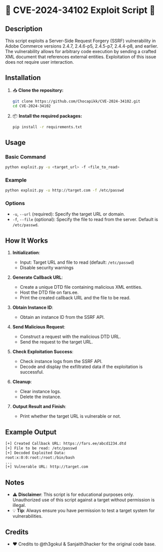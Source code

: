 # 🚨 CVE-2024-34102 Exploit Script 🚨

## Description

This script exploits a Server-Side Request Forgery (SSRF) vulnerability in Adobe Commerce versions 2.4.7, 2.4.6-p5, 2.4.5-p7, 2.4.4-p8, and earlier. The vulnerability allows for arbitrary code execution by sending a crafted XML document that references external entities. Exploitation of this issue does not require user interaction.

## Installation

1. 📥 **Clone the repository:**
    ```sh
    git clone https://github.com/Chocapikk/CVE-2024-34102.git
    cd CVE-2024-34102
    ```

2. 📦 **Install the required packages:**
    ```sh
    pip install -r requirements.txt
    ```

## Usage

### Basic Command

```sh
python exploit.py -u <target_url> -f <file_to_read>
```

### Example

```sh
python exploit.py -u http://target.com -f /etc/passwd
```

### Options

- `-u`, `--url` (required): Specify the target URL or domain.
- `-f`, `--file` (optional): Specify the file to read from the server. Default is `/etc/passwd`.

## How It Works

1. **Initialization**:
   - Input: Target URL and file to read (default: `/etc/passwd`)
   - Disable security warnings

2. **Generate Callback URL**:
   - Create a unique DTD file containing malicious XML entities.
   - Host the DTD file on fars.ee.
   - Print the created callback URL and the file to be read.

3. **Obtain Instance ID**:
   - Obtain an instance ID from the SSRF API.

4. **Send Malicious Request**:
   - Construct a request with the malicious DTD URL.
   - Send the request to the target URL.

5. **Check Exploitation Success**:
   - Check instance logs from the SSRF API.
   - Decode and display the exfiltrated data if the exploitation is successful.

6. **Cleanup**:
   - Clear instance logs.
   - Delete the instance.

7. **Output Result and Finish**:
   - Print whether the target URL is vulnerable or not.

## Example Output

```sh
[+] Created Callback URL: https://fars.ee/abcd1234.dtd
[+] File to be read: /etc/passwd
[+] Decoded Exploited Data: 
root:x:0:0:root:/root:/bin/bash
...
[+] Vulnerable URL: http://target.com
```

## Notes

- ⚠️ **Disclaimer**: This script is for educational purposes only. Unauthorized use of this script against a target without permission is illegal.
- 💡 **Tip**: Always ensure you have permission to test a target system for vulnerabilities.

## Credits

- ❤️ Credits to @th3gokul & Sanjaith3hacker for the original code base.

